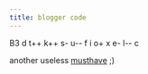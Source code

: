 ```yaml
---
title: blogger code
---
```


B3 d t++ k++ s- u-- f i o+ x e- l-- c

another useless [musthave](http://www.leatheregg.com/bloggercode/) ;)

